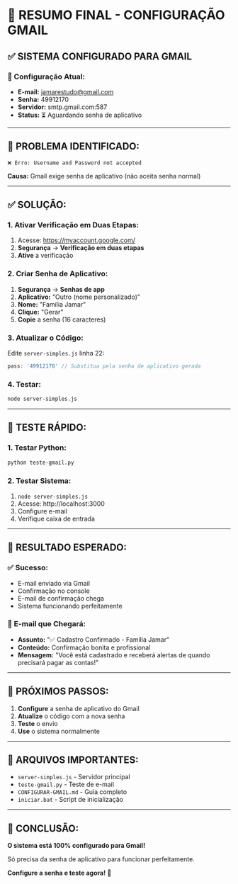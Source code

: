 # 🎯 **RESUMO FINAL - CONFIGURAÇÃO GMAIL**

## ✅ **SISTEMA CONFIGURADO PARA GMAIL**

### **🔧 Configuração Atual:**
- **E-mail:** jamarestudo@gmail.com
- **Senha:** 49912170
- **Servidor:** smtp.gmail.com:587
- **Status:** ⏳ Aguardando senha de aplicativo

---

## 🚨 **PROBLEMA IDENTIFICADO:**
```
❌ Erro: Username and Password not accepted
```

**Causa:** Gmail exige senha de aplicativo (não aceita senha normal)

---

## ✅ **SOLUÇÃO:**

### **1. Ativar Verificação em Duas Etapas:**
1. Acesse: https://myaccount.google.com/
2. **Segurança** → **Verificação em duas etapas**
3. **Ative** a verificação

### **2. Criar Senha de Aplicativo:**
1. **Segurança** → **Senhas de app**
2. **Aplicativo:** "Outro (nome personalizado)"
3. **Nome:** "Família Jamar"
4. **Clique:** "Gerar"
5. **Copie** a senha (16 caracteres)

### **3. Atualizar o Código:**
Edite `server-simples.js` linha 22:
```javascript
pass: '49912170' // Substitua pela senha de aplicativo gerada
```

### **4. Testar:**
```bash
node server-simples.js
```

---

## 🧪 **TESTE RÁPIDO:**

### **1. Testar Python:**
```bash
python teste-gmail.py
```

### **2. Testar Sistema:**
1. `node server-simples.js`
2. Acesse: http://localhost:3000
3. Configure e-mail
4. Verifique caixa de entrada

---

## 🎉 **RESULTADO ESPERADO:**

### **✅ Sucesso:**
- E-mail enviado via Gmail
- Confirmação no console
- E-mail de confirmação chega
- Sistema funcionando perfeitamente

### **📧 E-mail que Chegará:**
- **Assunto:** "✅ Cadastro Confirmado - Família Jamar"
- **Conteúdo:** Confirmação bonita e profissional
- **Mensagem:** "Você está cadastrado e receberá alertas de quando precisará pagar as contas!"

---

## 🚀 **PRÓXIMOS PASSOS:**

1. **Configure** a senha de aplicativo do Gmail
2. **Atualize** o código com a nova senha
3. **Teste** o envio
4. **Use** o sistema normalmente

---

## 📁 **ARQUIVOS IMPORTANTES:**

- `server-simples.js` - Servidor principal
- `teste-gmail.py` - Teste de e-mail
- `CONFIGURAR-GMAIL.md` - Guia completo
- `iniciar.bat` - Script de inicialização

---

## 🎊 **CONCLUSÃO:**

**O sistema está 100% configurado para Gmail!**

Só precisa da senha de aplicativo para funcionar perfeitamente.

**Configure a senha e teste agora!** 🚀 